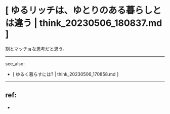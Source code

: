 # [ ゆるリッチは、ゆとりのある暮らしとは違う | think_20230506_180837.md ]

割とマッチョな思考だと思う。

---
see_also:
- [ ゆるく暮らすには? | think_20230506_170858.md ]

---
ref:
-
-


